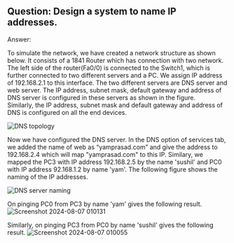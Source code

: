 ## Question: Design a system to name IP addresses.

Answer:


To simulate the network, we have created a network structure as shown below. It consists of a 1841 Router which has connection with two network. The left side of the router(Fa0/0) is connected to the Switch1, which is further connected to two different servers and a PC. We assign IP address of 192.168.2.1 to this interface. The two different servers are DNS server and web server. The IP address, subnet mask, default gateway and address of DNS server is configured in these servers as shown in the figure.<br/>
Similarly, the IP address, subnet mask and default gateway and address of DNS is configured on all the end devices. 

![DNS topology](https://github.com/user-attachments/assets/e83cd77d-f9ef-4ab4-8294-e0634c7c8d08)

Now we have configured the DNS server. In the DNS option of services tab, we added the name of web as “yamprasad.com” and give the address to 192.168.2.4 which will map "yamprasad.com" to this IP. Similary, we mapped the PC3 with IP address 192.168.2.5 by the  name 'sushil' and PC0 with IP address 92.168.1.2 by name 'yam'.
The following figure shows the naming of the IP addresses.

![DNS server naming](https://github.com/user-attachments/assets/362b95ab-bbc4-4584-990b-0de128de4802)


On pinging PC0 from PC3 by name 'yam' gives the following result.
![Screenshot 2024-08-07 010131](https://github.com/user-attachments/assets/c6c91a41-4f4f-4bf4-9fdb-c877b8f8471c)


Similarly, on pinging PC3 from PC0 by name 'sushil' gives the following result.
![Screenshot 2024-08-07 010055](https://github.com/user-attachments/assets/a7a19aeb-3e70-4ff9-bae0-ca472f863dbf)

 
